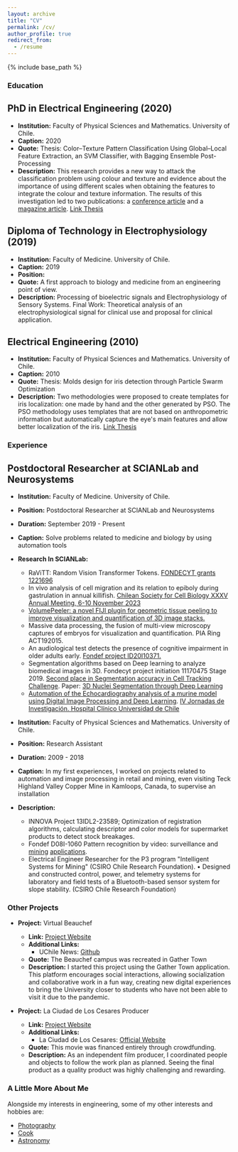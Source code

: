 ```yaml
---
layout: archive
title: "CV"
permalink: /cv/
author_profile: true
redirect_from:
  - /resume
---
```


{% include base_path %}

### Education

## PhD in Electrical Engineering (2020)
- **Institution:** Faculty of Physical Sciences and Mathematics. University of Chile.
- **Caption:** 2020
- **Quote:** Thesis: Color–Texture Pattern Classification Using Global–Local Feature Extraction, an SVM Classifier, with Bagging Ensemble Post-Processing
- **Description:**
  This research provides a new way to attack the classification problem using colour and texture and evidence about the importance of using different scales when obtaining the features to integrate the colour and texture information. The results of this investigation led to two publications: a [conference article](https://doi.org/10.1109/SMC.2013.562) and a [magazine article](https://doi.org/10.3390/app9153130).
  [Link Thesis](https://www.cec.uchile.cl/~canavarr/Tesis/Navarro_2020.pdf)

## Diploma of Technology in Electrophysiology (2019)
- **Institution:** Faculty of Medicine. University of Chile.
- **Caption:** 2019
- **Position:** 
- **Quote:** A first approach to biology and medicine from an engineering point of view.
- **Description:** Processing of bioelectric signals and Electrophysiology of Sensory Systems. Final Work: Theoretical analysis of an electrophysiological signal for clinical use and proposal for clinical application.

## Electrical Engineering (2010) 
- **Institution:** Faculty of Physical Sciences and Mathematics. University of Chile.
- **Caption:** 2010
- **Quote:** Thesis: Molds design for iris detection through Particle Swarm Optimization
- **Description:** Two methodologies were proposed to create templates for iris localization: one made by hand and the other generated by PSO. The PSO methodology uses templates that are not based on anthropometric information but automatically capture the eye's main features and allow better localization of the iris. [Link Thesis](https://www.cec.uchile.cl/~canavarr/Tesis/Navarro_2010.pdf)

### Experience
## Postdoctoral Researcher at SCIANLab and Neurosystems
- **Institution:** Faculty of Medicine. University of Chile.
- **Position:** Postdoctoral Researcher at SCIANLab and Neurosystems
- **Duration:** September 2019 - Present
- **Caption:** Solve problems related to medicine and biology by using automation tools
- **Research In SCIANLab:**
  - RaViTT: Random Vision Transformer Tokens. [FONDECYT grants 1221696](https://arxiv.org/pdf/2306.10959.pdf)
  - In vivo analysis of cell migration and its relation to epiboly during gastrulation in annual killifish. [Chilean Society for Cell Biology XXXV Annual Meeting, 6-10 November 2023](https://www.cec.uchile.cl/~canavarr/Posters/2023_YLemusSBCCH.pdf)
  - [VolumePeeler: a novel FIJI plugin for geometric tissue peeling to improve visualization and quantification of 3D image stacks.](https://bmcbioinformatics.biomedcentral.com/articles/10.1186/s12859-023-05403-z)
  - Massive data processing, the fusion of multi-view microscopy captures of embryos for visualization and quantification. PIA Ring ACT192015.
  - An audiological test detects the presence of cognitive impairment in older adults early. [Fondef project ID20I10371.](https://www.biorxiv.org/content/biorxiv/early/2023/02/05/2023.02.03.527051.full.pdf)
  - Segmentation algorithms based on Deep learning to analyze biomedical images in 3D. Fondecyt project initiation 11170475 Stage 2019. [Second place in Segmentation accuracy in Cell Tracking Challenge](http://celltrackingchallenge.net/participants/UCH-CL/). Paper: [3D Nuclei Segmentation through Deep Learning](https://www.computer.org/csdl/proceedings-article/cai/2023/398400a309/1PhCElOJQcM)
  - [Automation of the Echocardiography analysis of a murine model using Digital Image Processing and Deep Learning](https://www.cec.uchile.cl/~canavarr/Posters/2022_Automatizacion_Ecocardiografia.pdf). [IV Jornadas de Investigación. Hospital Clínico Universidad de Chile](https://www.redclinica.cl/Portals/0/Users/014/14/14/2485.pdf) 

- **Institution:** Faculty of Physical Sciences and Mathematics. University of Chile.
- **Position:** Research Assistant
- **Duration:** 2009 - 2018
- **Caption:** In my first experiences, I worked on projects related to automation and image processing in retail and mining, even visiting Teck Highland Valley Copper Mine in Kamloops, Canada, to supervise an installation
- **Description:**
  - INNOVA Project 13IDL2-23589; Optimization of registration algorithms, calculating descriptor and color models for supermarket products to detect stock breakages.
  - Fondef D08I-1060 Pattern recognition by video: surveillance and [mining](https://www.cec.uchile.cl/~canavarr/Posters/2013_Lithological_Gabor.pdf) [applications](https://www.cec.uchile.cl/~canavarr/Posters/2012_Rock_Estimation.pdf).
  - Electrical Engineer Researcher for the P3 program "Intelligent Systems for Mining" (CSIRO Chile Research Foundation). • Designed and constructed control, power, and telemetry systems for laboratory and field tests of a Bluetooth-based sensor system for slope stability. (CSIRO Chile Research Foundation)

### Other Projects

- **Project:** Virtual Beauchef
  - **Link:** [Project Website](https://tinyurl.com/beauchefvirtual)
  - **Additional Links:**
    - UChile News: [Github](https://uchile.cl/i176928)
  - **Quote:** The Beauchef campus was recreated in Gather Town
  - **Description:**
    I started this project using the Gather Town application. This platform encourages social interactions, allowing socialization and collaborative work in a fun way, creating new digital experiences to bring the University closer to students who have not been able to visit it due to the pandemic.

- **Project:** La Ciudad de Los Cesares Producer
  - **Link:** [Project Website](https://tinyurl.com/CNC-IMDB)
  - **Additional Links:**
    - La Ciudad de Los Cesares: [Official Website](http://www.laciudaddeloscesares.cl/)
  - **Quote:** This movie was financed entirely through crowdfunding.
  - **Description:**
    As an independent film producer, I coordinated people and objects to follow the work plan as planned. Seeing the final product as a quality product was highly challenging and rewarding.

### A Little More About Me

Alongside my interests in engineering, some of my other interests and hobbies are:
- [Photography](https://tinyurl.com/CNC-Fotografia)
- [Cook](https://www.caldostrong.com/search/label/cocinando-con-caldo)
- [Astronomy](https://www.caldostrong.com/search/label/astronomia)

